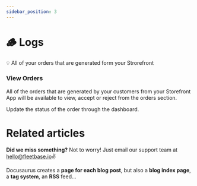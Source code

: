 ```yaml
---
sidebar_position: 3
---
```


# 🪵 Logs

💡 All of your orders that are generated form your Strorefront 

### View Orders

All of the orders that are generated by your customers from your Storefront App will be available to view, accept or reject from the orders section. 

Update the status of the order through the dashboard.

# Related articles

**Did we miss something?**
Not to worry! Just email our support team at hello@fleetbase.io✌️

Docusaurus creates a **page for each blog post**, but also a **blog index page**, a **tag system**, an **RSS** feed...
<!-- 
## Create your first Post

Create a file at `blog/2021-02-28-greetings.md`:

```md title="blog/2021-02-28-greetings.md"
---
slug: greetings
title: Greetings!
authors:
  - name: Joel Marcey
    title: Co-creator of Docusaurus 1
    url: https://github.com/JoelMarcey
    image_url: https://github.com/JoelMarcey.png
  - name: Sébastien Lorber
    title: Docusaurus maintainer
    url: https://sebastienlorber.com
    image_url: https://github.com/slorber.png
tags: [greetings]
---

Congratulations, you have made your first post!

Feel free to play around and edit this post as much you like.
```

A new blog post is now available at [http://localhost:3000/blog/greetings](http://localhost:3000/blog/greetings). -->
